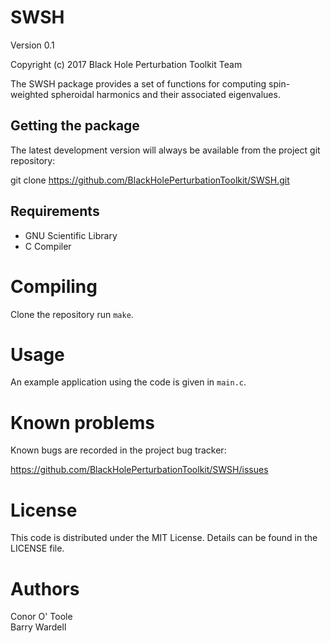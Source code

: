 # SWSH

Version 0.1

Copyright (c) 2017 Black Hole Perturbation Toolkit Team

The SWSH package provides a set of functions for computing spin-weighted
spheroidal harmonics and their associated eigenvalues.

## Getting the package

The latest development version will always be available from the project git
repository:

git clone https://github.com/BlackHolePerturbationToolkit/SWSH.git


## Requirements

* GNU Scientific Library
* C Compiler


# Compiling

Clone the repository run `make`.


# Usage

An example application using the code is given in `main.c`.


# Known problems

Known bugs are recorded in the project bug tracker:

https://github.com/BlackHolePerturbationToolkit/SWSH/issues


# License

This code is distributed under the MIT License. Details can
be found in the LICENSE file.


# Authors
Conor O' Toole  
Barry Wardell  
